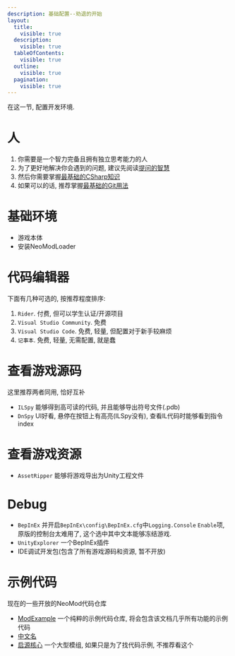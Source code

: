 ```yaml
---
description: 基础配置--劝退的开始
layout:
  title:
    visible: true
  description:
    visible: true
  tableOfContents:
    visible: true
  outline:
    visible: true
  pagination:
    visible: true
---
```


在这一节, 配置开发环境.

# 人

1. 你需要是一个智力完备且拥有独立思考能力的人
2. 为了更好地解决你会遇到的问题, 建议先阅读[提问的智慧](https://github.com/ryanhanwu/How-To-Ask-Questions-The-Smart-Way/blob/main/README-zh\_CN.md)
3. 然后你需要掌握[最基础的CSharp知识](https://www.runoob.com/csharp/csharp-tutorial.html)
4. 如果可以的话, 推荐掌握[最基础的Git用法](https://www.liaoxuefeng.com/wiki/896043488029600/896067074338496)



# 基础环境

* 游戏本体
* 安装NeoModLoader



# 代码编辑器

下面有几种可选的, 按推荐程度排序:

1. `Rider`. 付费, 但可以学生认证/开源项目
2. `Visual Studio Community`. 免费
3. `Visual Studio Code`. 免费, 轻量, 但配置对于新手较麻烦
4. `记事本`. 免费, 轻量, 无需配置, 就是蠢



# 查看游戏源码

这里推荐两者同用, 恰好互补

* `ILSpy` 能够得到高可读的代码, 并且能够导出符号文件(.pdb)
* `DnSpy` UI好看, 悬停在按钮上有高亮(ILSpy没有), 查看IL代码时能够看到指令index



# 查看游戏资源

* `AssetRipper` 能够将游戏导出为Unity工程文件



# Debug

* `BepInEx` 并开启`BepInEx\config\BepInEx.cfg`中`Logging.Console` `Enable`项, 原版的控制台太难用了, 这个选中其中文本能够冻结游戏.
* `UnityExplorer` 一个BepInEx插件
* IDE调试开发包(包含了所有游戏源码和资源, 暂不开放)

# 示例代码

现在的一些开放的NeoMod代码仓库

* [ModExample](https://github.com/WorldBoxOpenMods/ModExample/) 一个纯粹的示例代码仓库, 将会包含该文档几乎所有功能的示例代码
* [中文名](https://github.com/WorldBoxOpenMods/ChineseName) 
* [启源核心](https://github.com/inmny/Cultivation-Way-Core) 一个大型模组, 如果只是为了找代码示例, 不推荐看这个